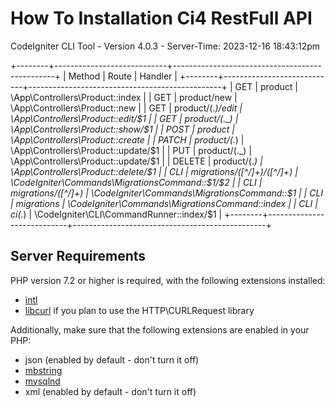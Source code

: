# How To Installation Ci4 RestFull API

CodeIgniter CLI Tool - Version 4.0.3 - Server-Time: 2023-12-16 18:43:12pm

+--------+----------------------------+------------------------------------------------+
| Method | Route | Handler |
+--------+----------------------------+------------------------------------------------+
| GET | product | \App\Controllers\Product::index |
| GET | product/new | \App\Controllers\Product::new |
| GET | product/(._)/edit | \App\Controllers\Product::edit/$1 |
| GET | product/(._) | \App\Controllers\Product::show/$1 |
| POST | product | \App\Controllers\Product::create |
| PATCH | product/(._) | \App\Controllers\Product::update/$1 |
| PUT | product/(._) | \App\Controllers\Product::update/$1 |
| DELETE | product/(._) | \App\Controllers\Product::delete/$1 |
| CLI | migrations/([^/]+)/([^/]+) | \CodeIgniter\Commands\MigrationsCommand::$1/$2 |
| CLI | migrations/([^/]+) | \CodeIgniter\Commands\MigrationsCommand::$1 |
| CLI | migrations | \CodeIgniter\Commands\MigrationsCommand::index |
| CLI | ci(._) | \CodeIgniter\CLI\CommandRunner::index/$1 |
+--------+----------------------------+------------------------------------------------+

## Server Requirements

PHP version 7.2 or higher is required, with the following extensions installed:

- [intl](http://php.net/manual/en/intl.requirements.php)
- [libcurl](http://php.net/manual/en/curl.requirements.php) if you plan to use the HTTP\CURLRequest library

Additionally, make sure that the following extensions are enabled in your PHP:

- json (enabled by default - don't turn it off)
- [mbstring](http://php.net/manual/en/mbstring.installation.php)
- [mysqlnd](http://php.net/manual/en/mysqlnd.install.php)
- xml (enabled by default - don't turn it off)
